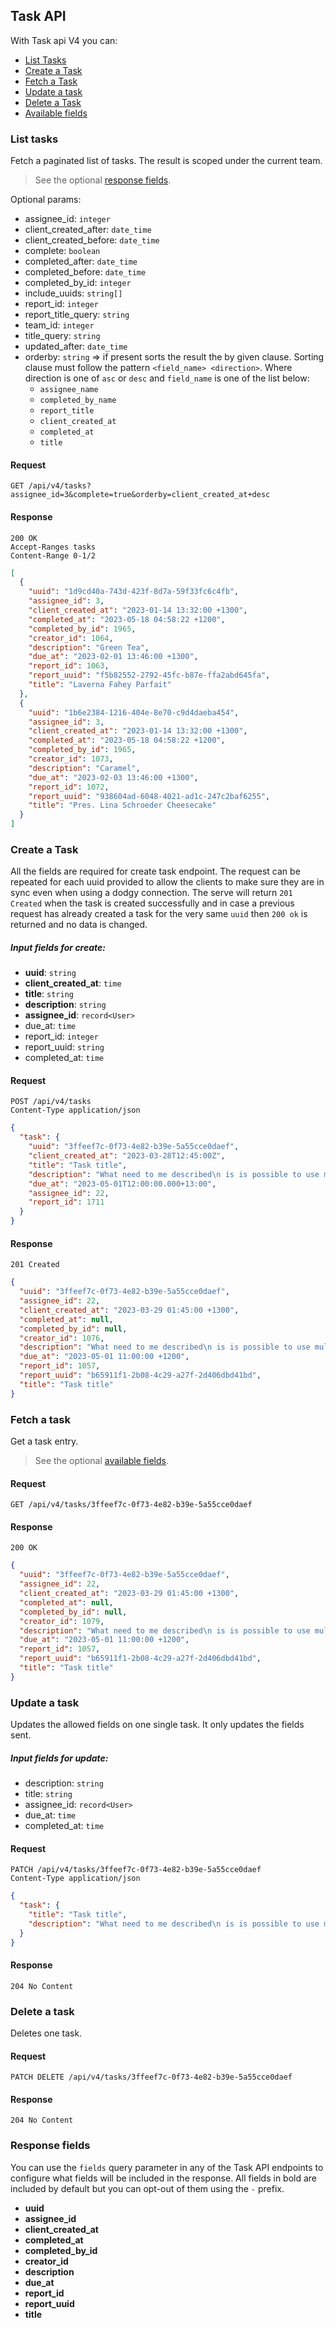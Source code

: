 ## Task API
With Task api V4 you can:

- [List Tasks](#list-tasks)
- [Create a Task](#create-a-task)
- [Fetch a Task](#fetch-a-task)
- [Update a task](#update-a-task)
- [Delete a Task](#delete-a-task)
- [Available fields](#available-task-fields)

### List tasks
Fetch a paginated list of tasks.
The result is scoped under the current team.
> See the optional [response fields](#response-fields).

Optional params:
- assignee_id: `integer`
- client_created_after: `date_time`
- client_created_before: `date_time`
- complete: `boolean`
- completed_after: `date_time`
- completed_before: `date_time`
- completed_by_id: `integer`
- include_uuids: `string[]`
- report_id: `integer`
- report_title_query: `string`
- team_id: `integer`
- title_query: `string`
- updated_after: `date_time`
- orderby: `string` => if present sorts the result the by given clause. Sorting clause must follow the pattern `<field_name> <direction>`. Where direction is one of `asc` or `desc` and `field_name` is one of the list below:
  - `assignee_name`
  - `completed_by_name`
  - `report_title`
  - `client_created_at`
  - `completed_at`
  - `title`


#### Request
```
GET /api/v4/tasks?assignee_id=3&complete=true&orderby=client_created_at+desc
```
#### Response
```
200 OK
Accept-Ranges tasks
Content-Range 0-1/2
```
```json
[
  {
    "uuid": "1d9cd40a-743d-423f-8d7a-59f33fc6c4fb",
    "assignee_id": 3,
    "client_created_at": "2023-01-14 13:32:00 +1300",
    "completed_at": "2023-05-18 04:58:22 +1200",
    "completed_by_id": 1965,
    "creator_id": 1064,
    "description": "Green Tea",
    "due_at": "2023-02-01 13:46:00 +1300",
    "report_id": 1063,
    "report_uuid": "f5b82552-2792-45fc-b87e-ffa2abd645fa",
    "title": "Laverna Fahey Parfait"
  },
  {
    "uuid": "1b6e2384-1216-404e-8e70-c9d4daeba454",
    "assignee_id": 3,
    "client_created_at": "2023-01-14 13:32:00 +1300",
    "completed_at": "2023-05-18 04:58:22 +1200",
    "completed_by_id": 1965,
    "creator_id": 1073,
    "description": "Caramel",
    "due_at": "2023-02-03 13:46:00 +1300",
    "report_id": 1072,
    "report_uuid": "938604ad-6048-4021-ad1c-247c2baf6255",
    "title": "Pres. Lina Schroeder Cheesecake"
  }
]
```


### Create a Task
All the fields are required for create task endpoint. The request can be repeated
for each uuid provided to allow the clients to make sure they are in sync even
when using a dodgy connection. The serve will return `201 Created` when the task
is created successfully and in case a previous request has already created a
task for the very same `uuid` then `200 ok` is returned and no data is changed.

##### Input fields for create:
- **uuid**: `string`
- **client_created_at**: `time`
- **title**: `string`
- **description**: `string`
- **assignee_id**: `record<User>`
- due_at: `time`
- report_id: `integer`
- report_uuid: `string`
- completed_at: `time`


#### Request
```
POST /api/v4/tasks
Content-Type application/json
```
```json
{
  "task": {
    "uuid": "3ffeef7c-0f73-4e82-b39e-5a55cce0daef",
    "client_created_at": "2023-03-28T12:45:00Z",
    "title": "Task title",
    "description": "What need to me described\n is is possible to use multiple lines",
    "due_at": "2023-05-01T12:00:00.000+13:00",
    "assignee_id": 22,
    "report_id": 1711
  }
}
```
#### Response
```
201 Created
```
```json
{
  "uuid": "3ffeef7c-0f73-4e82-b39e-5a55cce0daef",
  "assignee_id": 22,
  "client_created_at": "2023-03-29 01:45:00 +1300",
  "completed_at": null,
  "completed_by_id": null,
  "creator_id": 1076,
  "description": "What need to me described\n is is possible to use multiple lines",
  "due_at": "2023-05-01 11:00:00 +1200",
  "report_id": 1057,
  "report_uuid": "b65911f1-2b08-4c29-a27f-2d406dbd41bd",
  "title": "Task title"
}
```


### Fetch a task
Get a task entry.
> See the optional [available fields](#available-task-fields).

#### Request
```
GET /api/v4/tasks/3ffeef7c-0f73-4e82-b39e-5a55cce0daef
````
#### Response
```
200 OK
```
```json
{
  "uuid": "3ffeef7c-0f73-4e82-b39e-5a55cce0daef",
  "assignee_id": 22,
  "client_created_at": "2023-03-29 01:45:00 +1300",
  "completed_at": null,
  "completed_by_id": null,
  "creator_id": 1079,
  "description": "What need to me described\n is is possible to use multiple lines",
  "due_at": "2023-05-01 11:00:00 +1200",
  "report_id": 1057,
  "report_uuid": "b65911f1-2b08-4c29-a27f-2d406dbd41bd",
  "title": "Task title"
}
```


### Update a task
Updates the allowed fields on one single task. It only updates the fields sent.

##### Input fields for update:
- description: `string`
- title: `string`
- assignee_id: `record<User>`
- due_at: `time`
- completed_at: `time`


#### Request
```
PATCH /api/v4/tasks/3ffeef7c-0f73-4e82-b39e-5a55cce0daef
Content-Type application/json
```
```json
{
  "task": {
    "title": "Task title",
    "description": "What need to me described\n is is possible to use multiple lines"
  }
}
```
#### Response
```
204 No Content
```


### Delete a task
Deletes one task.

#### Request
```
PATCH DELETE /api/v4/tasks/3ffeef7c-0f73-4e82-b39e-5a55cce0daef
```
#### Response
```
204 No Content
```

### Response fields
You can use the `fields` query parameter in any of the Task API endpoints to
configure what fields will be included in the response. All fields in bold are
included by default but you can opt-out of them using the `-` prefix.

- **uuid**
- **assignee_id**
- **client_created_at**
- **completed_at**
- **completed_by_id**
- **creator_id**
- **description**
- **due_at**
- **report_id**
- **report_uuid**
- **title**

